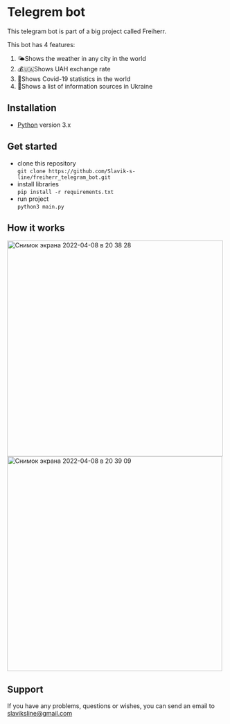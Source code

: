 # Telegrem bot

This telegram bot is part of a big project called Freiherr.

This bot has 4 features:

1) 🌤️Shows the weather in any city in the world
2) 💰🇺🇦Shows UAH exchange rate
3) 🦠Shows Covid-19 statistics in the world
4) 🧾Shows a list of information sources in Ukraine

## Installation
- [Python](https://www.python.org/) version 3.x

## Get started
- clone this repository<br>
```git clone https://github.com/Slavik-s-line/freiherr_telegram_bot.git```
- install libraries<br>
```pip install -r requirements.txt```
- run project<br>
``` python3 main.py ```

## How it works

<img width="498" alt="Снимок экрана 2022-04-08 в 20 38 28" src="https://user-images.githubusercontent.com/78733510/162493670-f748ee4d-ec1c-471b-8341-65c04296a646.png"><img width="496" alt="Снимок экрана 2022-04-08 в 20 39 09" src="https://user-images.githubusercontent.com/78733510/162493693-fe8b2e46-d487-48e4-938a-09652752639b.png">

## Support
If you have any problems, questions or wishes, you can send an email to slaviksline@gmail.com
